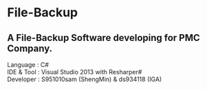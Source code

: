# File-Backup

## A File-Backup Software developing for PMC Company.

Language : C#<br />
IDE & Tool : Visual Studio 2013 with Resharper# <br />
Developer : S951010sam (ShengMin) & ds934118 (IGA)<br />
